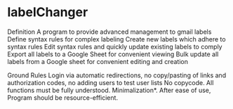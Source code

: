 # labelChanger

Definition
A program to provide advanced management to gmail labels
Define syntax rules for complex labeling
Create new labels which adhere to syntax rules
Edit syntax rules and quickly update existing labels to comply
Export all labels to a Google Sheet for convenient viewing
Bulk update all labels from a Google sheet for convenient editing and creation

Ground Rules
Login via automatic redirections, no copy/pasting of links and authorization codes, no adding users to test user lists
No copycode. All functions must be fully understood. 
Minimalization*. After ease of use, Program should be resource-efficient.

